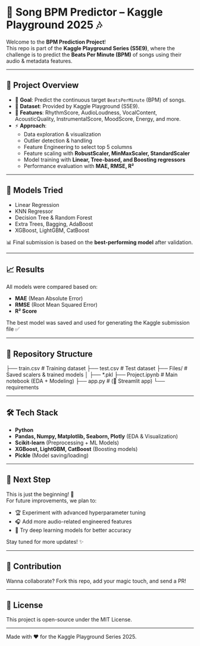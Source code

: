 # 🎵 Song BPM Predictor – Kaggle Playground 2025 🎶

Welcome to the **BPM Prediction Project**!  
This repo is part of the **Kaggle Playground Series (S5E9)**, where the challenge is to predict the **Beats Per Minute (BPM)** of songs using their audio & metadata features.  

---

## 📌 Project Overview
- 🎯 **Goal**: Predict the continuous target `BeatsPerMinute` (BPM) of songs.  
- 📂 **Dataset**: Provided by Kaggle Playground (S5E9).  
- 🧩 **Features**: RhythmScore, AudioLoudness, VocalContent, AcousticQuality, InstrumentalScore, MoodScore, Energy, and more.  
- ⚡ **Approach**:
  - Data exploration & visualization  
  - Outlier detection & handling
  - Feature Engineering to select top 5 columns
  - Feature scaling with **RobustScaler, MinMaxScaler, StandardScaler**
  - Model training with **Linear, Tree-based, and Boosting regressors**  
  - Performance evaluation with **MAE, RMSE, R²**  

---

## 🚀 Models Tried
- Linear Regression  
- KNN Regressor  
- Decision Tree & Random Forest  
- Extra Trees, Bagging, AdaBoost  
- XGBoost, LightGBM, CatBoost  

📊 Final submission is based on the **best-performing model** after validation.  

---

## 📈 Results
All models were compared based on:
- **MAE** (Mean Absolute Error)  
- **RMSE** (Root Mean Squared Error)  
- **R² Score**  

The best model was saved and used for generating the Kaggle submission file ✅  

---

## 📂 Repository Structure
├── train.csv # Training dataset
├── test.csv # Test dataset
├── Files/ # Saved scalers & trained models
│ ├── *.pkl
├── Project.ipynb # Main notebook (EDA + Modeling)
├── app.py # (🚀 Streamlit app)
└── requirements

---

## 🛠️ Tech Stack
- **Python**  
- **Pandas, Numpy, Matplotlib, Seaborn, Plotly** (EDA & Visualization)  
- **Scikit-learn** (Preprocessing + ML Models)  
- **XGBoost, LightGBM, CatBoost** (Boosting models)  
- **Pickle** (Model saving/loading)  

---

## 🔮 Next Step
This is just the beginning! 🚀  
For future improvements, we plan to:  
- 🏆 Experiment with advanced hyperparameter tuning  
- 🎧 Add more audio-related engineered features  
- 🤖 Try deep learning models for better accuracy  

Stay tuned for more updates! ✨ 

---

## 🤝 Contribution
Wanna collaborate? Fork this repo, add your magic touch, and send a PR!  

---

## 📜 License
This project is open-source under the MIT License.  

---
Made with ❤️ for the Kaggle Playground Series 2025.  

